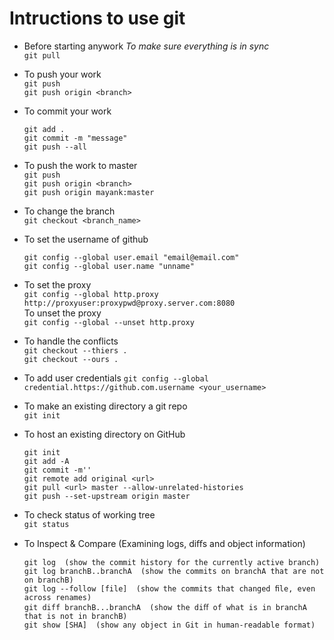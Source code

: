 # Intructions to use git
 - Before starting anywork *To make sure everything is in sync*<br/>
   `git pull`

 - To push your work <br/>
   `git push`<br/>
   `git push origin <branch>`

 - To commit your work
   ```
   git add .
   git commit -m "message"
   git push --all
   ```
 - To push the work to master<br/>
   `git push`<br/>
   `git push origin <branch>` <br/>
   `git push origin mayank:master` 

 - To change the branch<br/>
   `git checkout <branch_name>` 
 - To set the username of github<br/>
   ```
   git config --global user.email "email@email.com" 
   git config --global user.name "unname" 
   ```
 - To set the proxy<br/>
   `git config --global http.proxy http://proxyuser:proxypwd@proxy.server.com:8080` <br/>
   To unset the proxy<br/>
   `git config --global --unset http.proxy`

 - To handle the conflicts<br/>
   `git checkout --thiers .`<br/>
   `git checkout --ours .`
 
 - To add user credentials
   `git config --global credential.https://github.com.username <your_username>`

- To make an existing directory a git repo<br/>
   `git init`

 - To host an existing directory on GitHub<br/>
   ```
   git init
   git add -A
   git commit -m''
   git remote add original <url>
   git pull <url> master --allow-unrelated-histories
   git push --set-upstream origin master  
   ```
- To check status of working tree<br/>
   `git status`

- To Inspect & Compare (Examining logs, diﬀs and object information)<br/>
   ```
   git log  (show the commit history for the currently active branch)
   git log branchB..branchA  (show the commits on branchA that are not on branchB)
   git log --follow [file]  (show the commits that changed ﬁle, even across renames)
   git diff branchB...branchA  (show the diﬀ of what is in branchA that is not in branchB)
   git show [SHA]  (show any object in Git in human-readable format)

   ```